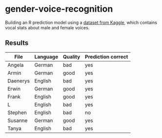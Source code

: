 # gender-voice-recognition
Building an R prediction model using a [dataset from Kaggle](https://www.kaggle.com/primaryobjects/voicegender), which contains vocal stats about male and female voices.

## Results 

| File | Language | Quality | Prediction correct |
| - | - | - | - |
| Angela | German | bad | yes |
| Armin | German | good | yes |
| Daenerys | English | bad | yes |
| Erwin | German | good | yes |
| Frank | English | good | yes |
| L | English | bad | yes |
| Stephen | English | bad | no |
| Susanne | German | good | yes |
| Tanya | English | bad | yes |
